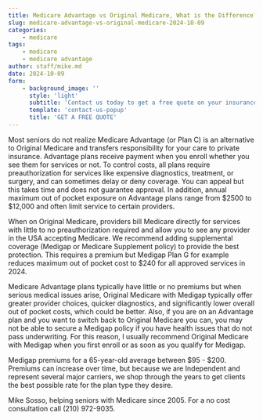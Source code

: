 ```yaml
---
title: Medicare Advantage vs Original Medicare, What is the Difference?
slug: medicare-advantage-vs-original-medicare-2024-10-09
categories:
    - medicare
tags:
    - medicare
    - medicare advantage
author: staff/mike.md
date: 2024-10-09
form:
    - background_image: ''
      style: 'light'
      subtitle: 'Contact us today to get a free quote on your insurance plan'
      template: 'contact-us-popup'
      title: 'GET A FREE QUOTE'
---
```


Most seniors do not realize Medicare Advantage (or Plan C) is an alternative to Original
Medicare and transfers responsibility for your care to private insurance. Advantage
plans receive payment when you enroll whether you see them for services or not. To
control costs, all plans require preauthorization for services like expensive diagnostics,
treatment, or surgery, and can sometimes delay or deny coverage. You can appeal but
this takes time and does not guarantee approval. In addition, annual maximum out of
pocket exposure on Advantage plans range from $2500 to $12,000 and often limit
service to certain providers.

When on Original Medicare, providers bill Medicare directly for services with little to no
preauthorization required and allow you to see any provider in the USA accepting
Medicare. We recommend adding supplemental coverage (Medigap or Medicare
Supplement policy) to provide the best protection. This requires a premium but Medigap
Plan G for example reduces maximum out of pocket cost to $240 for all approved
services in 2024.

Medicare Advantage plans typically have little or no premiums but when serious medical
issues arise, Original Medicare with Medigap typically offer greater provider choices,
quicker diagnostics, and significantly lower overall out of pocket costs, which could be
better. Also, if you are on an Advantage plan and you want to switch back to Original Medicare you can, you
may not be able to secure a Medigap policy if you have health issues that do not pass
underwriting. For this reason, I usually recommend Original Medicare with Medigap
when you first enroll or as soon as you qualify for Medigap.

Medigap premiums for a 65-year-old average between $95 - $200. Premiums can
increase over time, but because we are Independent and represent several major
carriers, we shop through the years to get clients the best possible rate for the plan type
they desire.

Mike Sosso, helping seniors with Medicare since 2005. For a no cost consultation call (210) 972-9035.
